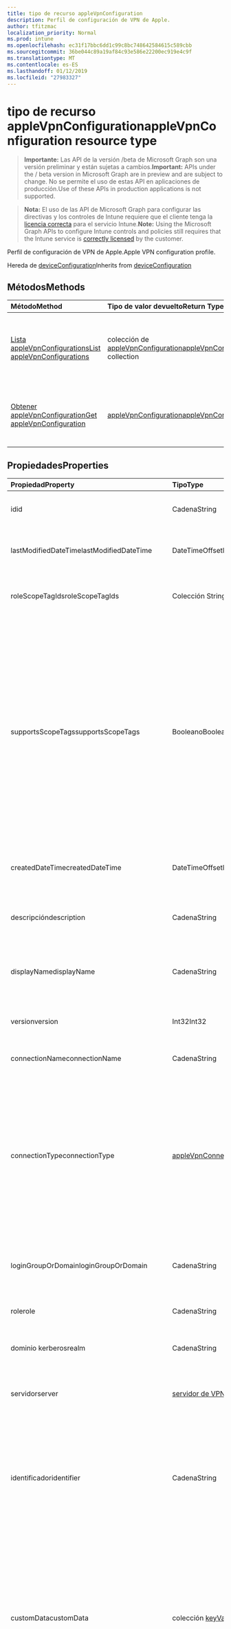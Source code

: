 ```yaml
---
title: tipo de recurso appleVpnConfiguration
description: Perfil de configuración de VPN de Apple.
author: tfitzmac
localization_priority: Normal
ms.prod: intune
ms.openlocfilehash: ec31f17bbc6dd1c99c8bc748642584615c589cbb
ms.sourcegitcommit: 36be044c89a19af84c93e586e22200ec919e4c9f
ms.translationtype: MT
ms.contentlocale: es-ES
ms.lasthandoff: 01/12/2019
ms.locfileid: "27983327"
---
```

# <a name="applevpnconfiguration-resource-type"></a><span data-ttu-id="33bc0-103">tipo de recurso appleVpnConfiguration</span><span class="sxs-lookup"><span data-stu-id="33bc0-103">appleVpnConfiguration resource type</span></span>

> <span data-ttu-id="33bc0-104">**Importante:** Las API de la versión /beta de Microsoft Graph son una versión preliminar y están sujetas a cambios.</span><span class="sxs-lookup"><span data-stu-id="33bc0-104">**Important:** APIs under the / beta version in Microsoft Graph are in preview and are subject to change.</span></span> <span data-ttu-id="33bc0-105">No se permite el uso de estas API en aplicaciones de producción.</span><span class="sxs-lookup"><span data-stu-id="33bc0-105">Use of these APIs in production applications is not supported.</span></span>

> <span data-ttu-id="33bc0-106">**Nota:** El uso de las API de Microsoft Graph para configurar las directivas y los controles de Intune requiere que el cliente tenga la [licencia correcta](https://go.microsoft.com/fwlink/?linkid=839381) para el servicio Intune.</span><span class="sxs-lookup"><span data-stu-id="33bc0-106">**Note:** Using the Microsoft Graph APIs to configure Intune controls and policies still requires that the Intune service is [correctly licensed](https://go.microsoft.com/fwlink/?linkid=839381) by the customer.</span></span>

<span data-ttu-id="33bc0-107">Perfil de configuración de VPN de Apple.</span><span class="sxs-lookup"><span data-stu-id="33bc0-107">Apple VPN configuration profile.</span></span>

<span data-ttu-id="33bc0-108">Hereda de [deviceConfiguration](../resources/intune-deviceconfig-deviceconfiguration.md)</span><span class="sxs-lookup"><span data-stu-id="33bc0-108">Inherits from [deviceConfiguration](../resources/intune-deviceconfig-deviceconfiguration.md)</span></span>

## <a name="methods"></a><span data-ttu-id="33bc0-109">Métodos</span><span class="sxs-lookup"><span data-stu-id="33bc0-109">Methods</span></span>
|<span data-ttu-id="33bc0-110">Método</span><span class="sxs-lookup"><span data-stu-id="33bc0-110">Method</span></span>|<span data-ttu-id="33bc0-111">Tipo de valor devuelto</span><span class="sxs-lookup"><span data-stu-id="33bc0-111">Return Type</span></span>|<span data-ttu-id="33bc0-112">Descripción</span><span class="sxs-lookup"><span data-stu-id="33bc0-112">Description</span></span>|
|:---|:---|:---|
|[<span data-ttu-id="33bc0-113">Lista appleVpnConfigurations</span><span class="sxs-lookup"><span data-stu-id="33bc0-113">List appleVpnConfigurations</span></span>](../api/intune-deviceconfig-applevpnconfiguration-list.md)|<span data-ttu-id="33bc0-114">colección de [appleVpnConfiguration](../resources/intune-deviceconfig-applevpnconfiguration.md)</span><span class="sxs-lookup"><span data-stu-id="33bc0-114">[appleVpnConfiguration](../resources/intune-deviceconfig-applevpnconfiguration.md) collection</span></span>|<span data-ttu-id="33bc0-115">Propiedades de la lista y relaciones de los objetos [appleVpnConfiguration](../resources/intune-deviceconfig-applevpnconfiguration.md) .</span><span class="sxs-lookup"><span data-stu-id="33bc0-115">List properties and relationships of the [appleVpnConfiguration](../resources/intune-deviceconfig-applevpnconfiguration.md) objects.</span></span>|
|[<span data-ttu-id="33bc0-116">Obtener appleVpnConfiguration</span><span class="sxs-lookup"><span data-stu-id="33bc0-116">Get appleVpnConfiguration</span></span>](../api/intune-deviceconfig-applevpnconfiguration-get.md)|[<span data-ttu-id="33bc0-117">appleVpnConfiguration</span><span class="sxs-lookup"><span data-stu-id="33bc0-117">appleVpnConfiguration</span></span>](../resources/intune-deviceconfig-applevpnconfiguration.md)|<span data-ttu-id="33bc0-118">Leer las propiedades y las relaciones del objeto [appleVpnConfiguration](../resources/intune-deviceconfig-applevpnconfiguration.md) .</span><span class="sxs-lookup"><span data-stu-id="33bc0-118">Read properties and relationships of the [appleVpnConfiguration](../resources/intune-deviceconfig-applevpnconfiguration.md) object.</span></span>|

## <a name="properties"></a><span data-ttu-id="33bc0-119">Propiedades</span><span class="sxs-lookup"><span data-stu-id="33bc0-119">Properties</span></span>
|<span data-ttu-id="33bc0-120">Propiedad</span><span class="sxs-lookup"><span data-stu-id="33bc0-120">Property</span></span>|<span data-ttu-id="33bc0-121">Tipo</span><span class="sxs-lookup"><span data-stu-id="33bc0-121">Type</span></span>|<span data-ttu-id="33bc0-122">Descripción</span><span class="sxs-lookup"><span data-stu-id="33bc0-122">Description</span></span>|
|:---|:---|:---|
|<span data-ttu-id="33bc0-123">id</span><span class="sxs-lookup"><span data-stu-id="33bc0-123">id</span></span>|<span data-ttu-id="33bc0-124">Cadena</span><span class="sxs-lookup"><span data-stu-id="33bc0-124">String</span></span>|<span data-ttu-id="33bc0-125">Clave de la entidad.</span><span class="sxs-lookup"><span data-stu-id="33bc0-125">Key of the entity.</span></span> <span data-ttu-id="33bc0-126">Heredado de [deviceConfiguration](../resources/intune-deviceconfig-deviceconfiguration.md)</span><span class="sxs-lookup"><span data-stu-id="33bc0-126">Inherited from [deviceConfiguration](../resources/intune-deviceconfig-deviceconfiguration.md)</span></span>|
|<span data-ttu-id="33bc0-127">lastModifiedDateTime</span><span class="sxs-lookup"><span data-stu-id="33bc0-127">lastModifiedDateTime</span></span>|<span data-ttu-id="33bc0-128">DateTimeOffset</span><span class="sxs-lookup"><span data-stu-id="33bc0-128">DateTimeOffset</span></span>|<span data-ttu-id="33bc0-129">Fecha y hora en la que se modificó el objeto por última vez.</span><span class="sxs-lookup"><span data-stu-id="33bc0-129">DateTime the object was last modified.</span></span> <span data-ttu-id="33bc0-130">Heredado de [deviceConfiguration](../resources/intune-deviceconfig-deviceconfiguration.md)</span><span class="sxs-lookup"><span data-stu-id="33bc0-130">Inherited from [deviceConfiguration](../resources/intune-deviceconfig-deviceconfiguration.md)</span></span>|
|<span data-ttu-id="33bc0-131">roleScopeTagIds</span><span class="sxs-lookup"><span data-stu-id="33bc0-131">roleScopeTagIds</span></span>|<span data-ttu-id="33bc0-132">Colección String</span><span class="sxs-lookup"><span data-stu-id="33bc0-132">String collection</span></span>|<span data-ttu-id="33bc0-133">Lista de etiquetas de ámbito para esta instancia de entidad.</span><span class="sxs-lookup"><span data-stu-id="33bc0-133">List of Scope Tags for this Entity instance.</span></span> <span data-ttu-id="33bc0-134">Heredado de [deviceConfiguration](../resources/intune-deviceconfig-deviceconfiguration.md)</span><span class="sxs-lookup"><span data-stu-id="33bc0-134">Inherited from [deviceConfiguration](../resources/intune-deviceconfig-deviceconfiguration.md)</span></span>|
|<span data-ttu-id="33bc0-135">supportsScopeTags</span><span class="sxs-lookup"><span data-stu-id="33bc0-135">supportsScopeTags</span></span>|<span data-ttu-id="33bc0-136">Booleano</span><span class="sxs-lookup"><span data-stu-id="33bc0-136">Boolean</span></span>|<span data-ttu-id="33bc0-137">Indica si la configuración del dispositivo subyacente admite la asignación de etiquetas de ámbito.</span><span class="sxs-lookup"><span data-stu-id="33bc0-137">Indicates whether or not the underlying Device Configuration supports the assignment of scope tags.</span></span> <span data-ttu-id="33bc0-138">No se permite la asignación a la propiedad ScopeTags cuando este valor es false y entidades no estará visibles para los usuarios con ámbito.</span><span class="sxs-lookup"><span data-stu-id="33bc0-138">Assigning to the ScopeTags property is not allowed when this value is false and entities will not be visible to scoped users.</span></span> <span data-ttu-id="33bc0-139">Esto se produce para las directivas de heredado creadas en Silverlight y se puede resolver por eliminar y volver a crear la directiva en el Portal de Azure.</span><span class="sxs-lookup"><span data-stu-id="33bc0-139">This occurs for Legacy policies created in Silverlight and can be resolved by deleting and recreating the policy in the Azure Portal.</span></span> <span data-ttu-id="33bc0-140">Esta propiedad es de sólo lectura.</span><span class="sxs-lookup"><span data-stu-id="33bc0-140">This property is read-only.</span></span> <span data-ttu-id="33bc0-141">Heredado de [deviceConfiguration](../resources/intune-deviceconfig-deviceconfiguration.md)</span><span class="sxs-lookup"><span data-stu-id="33bc0-141">Inherited from [deviceConfiguration](../resources/intune-deviceconfig-deviceconfiguration.md)</span></span>|
|<span data-ttu-id="33bc0-142">createdDateTime</span><span class="sxs-lookup"><span data-stu-id="33bc0-142">createdDateTime</span></span>|<span data-ttu-id="33bc0-143">DateTimeOffset</span><span class="sxs-lookup"><span data-stu-id="33bc0-143">DateTimeOffset</span></span>|<span data-ttu-id="33bc0-144">Fecha y hora en la que se creó el objeto.</span><span class="sxs-lookup"><span data-stu-id="33bc0-144">DateTime the object was created.</span></span> <span data-ttu-id="33bc0-145">Heredado de [deviceConfiguration](../resources/intune-deviceconfig-deviceconfiguration.md)</span><span class="sxs-lookup"><span data-stu-id="33bc0-145">Inherited from [deviceConfiguration](../resources/intune-deviceconfig-deviceconfiguration.md)</span></span>|
|<span data-ttu-id="33bc0-146">descripción</span><span class="sxs-lookup"><span data-stu-id="33bc0-146">description</span></span>|<span data-ttu-id="33bc0-147">Cadena</span><span class="sxs-lookup"><span data-stu-id="33bc0-147">String</span></span>|<span data-ttu-id="33bc0-148">Descripción proporcionada por el administrador de la configuración del dispositivo.</span><span class="sxs-lookup"><span data-stu-id="33bc0-148">Admin provided description of the Device Configuration.</span></span> <span data-ttu-id="33bc0-149">Heredado de [deviceConfiguration](../resources/intune-deviceconfig-deviceconfiguration.md)</span><span class="sxs-lookup"><span data-stu-id="33bc0-149">Inherited from [deviceConfiguration](../resources/intune-deviceconfig-deviceconfiguration.md)</span></span>|
|<span data-ttu-id="33bc0-150">displayName</span><span class="sxs-lookup"><span data-stu-id="33bc0-150">displayName</span></span>|<span data-ttu-id="33bc0-151">Cadena</span><span class="sxs-lookup"><span data-stu-id="33bc0-151">String</span></span>|<span data-ttu-id="33bc0-152">Nombre proporcionado por el administrador de la configuración del dispositivo.</span><span class="sxs-lookup"><span data-stu-id="33bc0-152">Admin provided name of the device configuration.</span></span> <span data-ttu-id="33bc0-153">Heredado de [deviceConfiguration](../resources/intune-deviceconfig-deviceconfiguration.md)</span><span class="sxs-lookup"><span data-stu-id="33bc0-153">Inherited from [deviceConfiguration](../resources/intune-deviceconfig-deviceconfiguration.md)</span></span>|
|<span data-ttu-id="33bc0-154">version</span><span class="sxs-lookup"><span data-stu-id="33bc0-154">version</span></span>|<span data-ttu-id="33bc0-155">Int32</span><span class="sxs-lookup"><span data-stu-id="33bc0-155">Int32</span></span>|<span data-ttu-id="33bc0-156">Versión de la configuración del dispositivo.</span><span class="sxs-lookup"><span data-stu-id="33bc0-156">Version of the device configuration.</span></span> <span data-ttu-id="33bc0-157">Heredado de [deviceConfiguration](../resources/intune-deviceconfig-deviceconfiguration.md)</span><span class="sxs-lookup"><span data-stu-id="33bc0-157">Inherited from [deviceConfiguration](../resources/intune-deviceconfig-deviceconfiguration.md)</span></span>|
|<span data-ttu-id="33bc0-158">connectionName</span><span class="sxs-lookup"><span data-stu-id="33bc0-158">connectionName</span></span>|<span data-ttu-id="33bc0-159">Cadena</span><span class="sxs-lookup"><span data-stu-id="33bc0-159">String</span></span>|<span data-ttu-id="33bc0-160">Nombre de la conexión que se muestra al usuario.</span><span class="sxs-lookup"><span data-stu-id="33bc0-160">Connection name displayed to the user.</span></span>|
|<span data-ttu-id="33bc0-161">connectionType</span><span class="sxs-lookup"><span data-stu-id="33bc0-161">connectionType</span></span>|[<span data-ttu-id="33bc0-162">appleVpnConnectionType</span><span class="sxs-lookup"><span data-stu-id="33bc0-162">appleVpnConnectionType</span></span>](../resources/intune-deviceconfig-applevpnconnectiontype.md)|<span data-ttu-id="33bc0-163">Tipo de conexión.</span><span class="sxs-lookup"><span data-stu-id="33bc0-163">Connection type.</span></span> <span data-ttu-id="33bc0-164">Los valores posibles son: `ciscoAnyConnect`, `pulseSecure`, `f5EdgeClient`, `dellSonicWallMobileConnect`, `checkPointCapsuleVpn`, `customVpn`, `ciscoIPSec`, `citrix`, `ciscoAnyConnectV2`, `paloAltoGlobalProtect`, `zscalerPrivateAccess`, `f5Access2018`, `citrixSso`, `paloAltoGlobalProtectV2`.</span><span class="sxs-lookup"><span data-stu-id="33bc0-164">Possible values are: `ciscoAnyConnect`, `pulseSecure`, `f5EdgeClient`, `dellSonicWallMobileConnect`, `checkPointCapsuleVpn`, `customVpn`, `ciscoIPSec`, `citrix`, `ciscoAnyConnectV2`, `paloAltoGlobalProtect`, `zscalerPrivateAccess`, `f5Access2018`, `citrixSso`, `paloAltoGlobalProtectV2`.</span></span>|
|<span data-ttu-id="33bc0-165">loginGroupOrDomain</span><span class="sxs-lookup"><span data-stu-id="33bc0-165">loginGroupOrDomain</span></span>|<span data-ttu-id="33bc0-166">Cadena</span><span class="sxs-lookup"><span data-stu-id="33bc0-166">String</span></span>|<span data-ttu-id="33bc0-167">Grupo de inicio de sesión o dominio cuando se establece el tipo de conexión a Dell SonicWALL Mobile conexión.</span><span class="sxs-lookup"><span data-stu-id="33bc0-167">Login group or domain when connection type is set to Dell SonicWALL Mobile Connection.</span></span>|
|<span data-ttu-id="33bc0-168">role</span><span class="sxs-lookup"><span data-stu-id="33bc0-168">role</span></span>|<span data-ttu-id="33bc0-169">Cadena</span><span class="sxs-lookup"><span data-stu-id="33bc0-169">String</span></span>|<span data-ttu-id="33bc0-170">Función de tipo de conexión se establece en impulsos seguro.</span><span class="sxs-lookup"><span data-stu-id="33bc0-170">Role when connection type is set to Pulse Secure.</span></span>|
|<span data-ttu-id="33bc0-171">dominio kerberos</span><span class="sxs-lookup"><span data-stu-id="33bc0-171">realm</span></span>|<span data-ttu-id="33bc0-172">Cadena</span><span class="sxs-lookup"><span data-stu-id="33bc0-172">String</span></span>|<span data-ttu-id="33bc0-173">Dominio Kerberos cuando se establece el tipo de conexión a impulsos seguro.</span><span class="sxs-lookup"><span data-stu-id="33bc0-173">Realm when connection type is set to Pulse Secure.</span></span>|
|<span data-ttu-id="33bc0-174">servidor</span><span class="sxs-lookup"><span data-stu-id="33bc0-174">server</span></span>|[<span data-ttu-id="33bc0-175">servidor de VPN</span><span class="sxs-lookup"><span data-stu-id="33bc0-175">vpnServer</span></span>](../resources/intune-deviceconfig-vpnserver.md)|<span data-ttu-id="33bc0-176">Servidor de VPN en la red.</span><span class="sxs-lookup"><span data-stu-id="33bc0-176">VPN Server on the network.</span></span> <span data-ttu-id="33bc0-177">Asegúrese de que los usuarios finales pueden tener acceso a esta ubicación de red.</span><span class="sxs-lookup"><span data-stu-id="33bc0-177">Make sure end users can access this network location.</span></span>|
|<span data-ttu-id="33bc0-178">identificador</span><span class="sxs-lookup"><span data-stu-id="33bc0-178">identifier</span></span>|<span data-ttu-id="33bc0-179">Cadena</span><span class="sxs-lookup"><span data-stu-id="33bc0-179">String</span></span>|<span data-ttu-id="33bc0-180">Identificador proporcionado por el proveedor de VPN cuando se establece el tipo de conexión a VPN personalizado.</span><span class="sxs-lookup"><span data-stu-id="33bc0-180">Identifier provided by VPN vendor when connection type is set to Custom VPN.</span></span> <span data-ttu-id="33bc0-181">Por ejemplo: AnyConnect de Cisco usa un identificador de la com.cisco.anyconnect.applevpn.plugin de formulario</span><span class="sxs-lookup"><span data-stu-id="33bc0-181">For example: Cisco AnyConnect uses an identifier of the form com.cisco.anyconnect.applevpn.plugin</span></span>|
|<span data-ttu-id="33bc0-182">customData</span><span class="sxs-lookup"><span data-stu-id="33bc0-182">customData</span></span>|<span data-ttu-id="33bc0-183">colección [keyValue](../resources/intune-deviceconfig-keyvalue.md)</span><span class="sxs-lookup"><span data-stu-id="33bc0-183">[keyValue](../resources/intune-deviceconfig-keyvalue.md) collection</span></span>|<span data-ttu-id="33bc0-184">Datos personalizados cuando se establece el tipo de conexión a VPN personalizado.</span><span class="sxs-lookup"><span data-stu-id="33bc0-184">Custom data when connection type is set to Custom VPN.</span></span> <span data-ttu-id="33bc0-185">Use este campo para habilitar la funcionalidad no admitida por Intune, pero disponible en la solución de VPN.</span><span class="sxs-lookup"><span data-stu-id="33bc0-185">Use this field to enable functionality not supported by Intune, but available in your VPN solution.</span></span> <span data-ttu-id="33bc0-186">Póngase en contacto con su proveedor de VPN para obtener información sobre cómo agregar estos pares de clave y valor.</span><span class="sxs-lookup"><span data-stu-id="33bc0-186">Contact your VPN vendor to learn how to add these key/value pairs.</span></span> <span data-ttu-id="33bc0-187">Esta colección puede contener un máximo de 25 elementos.</span><span class="sxs-lookup"><span data-stu-id="33bc0-187">This collection can contain a maximum of 25 elements.</span></span>|
|<span data-ttu-id="33bc0-188">customKeyValueData</span><span class="sxs-lookup"><span data-stu-id="33bc0-188">customKeyValueData</span></span>|<span data-ttu-id="33bc0-189">Colección [keyValuePair](../resources/intune-shared-keyvaluepair.md)</span><span class="sxs-lookup"><span data-stu-id="33bc0-189">[keyValuePair](../resources/intune-shared-keyvaluepair.md) collection</span></span>|<span data-ttu-id="33bc0-190">Datos personalizados cuando se establece el tipo de conexión a VPN personalizado.</span><span class="sxs-lookup"><span data-stu-id="33bc0-190">Custom data when connection type is set to Custom VPN.</span></span> <span data-ttu-id="33bc0-191">Use este campo para habilitar la funcionalidad no admitida por Intune, pero disponible en la solución de VPN.</span><span class="sxs-lookup"><span data-stu-id="33bc0-191">Use this field to enable functionality not supported by Intune, but available in your VPN solution.</span></span> <span data-ttu-id="33bc0-192">Póngase en contacto con su proveedor de VPN para obtener información sobre cómo agregar estos pares de clave y valor.</span><span class="sxs-lookup"><span data-stu-id="33bc0-192">Contact your VPN vendor to learn how to add these key/value pairs.</span></span> <span data-ttu-id="33bc0-193">Esta colección puede contener un máximo de 25 elementos.</span><span class="sxs-lookup"><span data-stu-id="33bc0-193">This collection can contain a maximum of 25 elements.</span></span>|
|<span data-ttu-id="33bc0-194">enableSplitTunneling</span><span class="sxs-lookup"><span data-stu-id="33bc0-194">enableSplitTunneling</span></span>|<span data-ttu-id="33bc0-195">Booleano</span><span class="sxs-lookup"><span data-stu-id="33bc0-195">Boolean</span></span>|<span data-ttu-id="33bc0-196">Enviar todo el tráfico de red a través de VPN.</span><span class="sxs-lookup"><span data-stu-id="33bc0-196">Send all network traffic through VPN.</span></span>|
|<span data-ttu-id="33bc0-197">authenticationMethod</span><span class="sxs-lookup"><span data-stu-id="33bc0-197">authenticationMethod</span></span>|[<span data-ttu-id="33bc0-198">vpnAuthenticationMethod</span><span class="sxs-lookup"><span data-stu-id="33bc0-198">vpnAuthenticationMethod</span></span>](../resources/intune-deviceconfig-vpnauthenticationmethod.md)|<span data-ttu-id="33bc0-199">Método de autenticación para esta conexión VPN.</span><span class="sxs-lookup"><span data-stu-id="33bc0-199">Authentication method for this VPN connection.</span></span> <span data-ttu-id="33bc0-200">Los valores posibles son: `certificate` y `usernameAndPassword`.</span><span class="sxs-lookup"><span data-stu-id="33bc0-200">Possible values are: `certificate`, `usernameAndPassword`.</span></span>|
|<span data-ttu-id="33bc0-201">enablePerApp</span><span class="sxs-lookup"><span data-stu-id="33bc0-201">enablePerApp</span></span>|<span data-ttu-id="33bc0-202">Booleano</span><span class="sxs-lookup"><span data-stu-id="33bc0-202">Boolean</span></span>|<span data-ttu-id="33bc0-203">Si se establece en true, crea de carga por aplicación VPN que más adelante se puede asociar con las aplicaciones que pueden desencadenar este conexiones VPN en dispositivo de iOS del usuario final.</span><span class="sxs-lookup"><span data-stu-id="33bc0-203">Setting this to true creates Per-App VPN payload which can later be associated with Apps that can trigger this VPN conneciton on the end user's iOS device.</span></span>|
|<span data-ttu-id="33bc0-204">safariDomains</span><span class="sxs-lookup"><span data-stu-id="33bc0-204">safariDomains</span></span>|<span data-ttu-id="33bc0-205">Colección String</span><span class="sxs-lookup"><span data-stu-id="33bc0-205">String collection</span></span>|<span data-ttu-id="33bc0-206">Dominios de Safari cuando está habilitada esta VPN por la configuración de la aplicación.</span><span class="sxs-lookup"><span data-stu-id="33bc0-206">Safari domains when this VPN per App setting is enabled.</span></span> <span data-ttu-id="33bc0-207">Además de las aplicaciones asociadas con esta VPN, dominios de Safari especifiquen aquí también podrá desencadenar esta conexión VPN.</span><span class="sxs-lookup"><span data-stu-id="33bc0-207">In addition to the apps associated with this VPN, Safari domains specified here will also be able to trigger this VPN connection.</span></span>|
|<span data-ttu-id="33bc0-208">onDemandRules</span><span class="sxs-lookup"><span data-stu-id="33bc0-208">onDemandRules</span></span>|<span data-ttu-id="33bc0-209">colección de [vpnOnDemandRule](../resources/intune-deviceconfig-vpnondemandrule.md)</span><span class="sxs-lookup"><span data-stu-id="33bc0-209">[vpnOnDemandRule](../resources/intune-deviceconfig-vpnondemandrule.md) collection</span></span>|<span data-ttu-id="33bc0-210">Reglas de On Demand.</span><span class="sxs-lookup"><span data-stu-id="33bc0-210">On-Demand Rules.</span></span> <span data-ttu-id="33bc0-211">Esta colección puede contener un máximo de 500 elementos.</span><span class="sxs-lookup"><span data-stu-id="33bc0-211">This collection can contain a maximum of 500 elements.</span></span>|
|<span data-ttu-id="33bc0-212">proxyServer</span><span class="sxs-lookup"><span data-stu-id="33bc0-212">proxyServer</span></span>|[<span data-ttu-id="33bc0-213">vpnProxyServer</span><span class="sxs-lookup"><span data-stu-id="33bc0-213">vpnProxyServer</span></span>](../resources/intune-deviceconfig-vpnproxyserver.md)|<span data-ttu-id="33bc0-214">Servidor proxy.</span><span class="sxs-lookup"><span data-stu-id="33bc0-214">Proxy Server.</span></span>|
|<span data-ttu-id="33bc0-215">optInToDeviceIdSharing</span><span class="sxs-lookup"><span data-stu-id="33bc0-215">optInToDeviceIdSharing</span></span>|<span data-ttu-id="33bc0-216">Booleano</span><span class="sxs-lookup"><span data-stu-id="33bc0-216">Boolean</span></span>|<span data-ttu-id="33bc0-217">Participar en uso compartido de identificador del dispositivo a los clientes de vpn de terceros para su uso durante la validación de control de acceso de red.</span><span class="sxs-lookup"><span data-stu-id="33bc0-217">Opt-In to sharing the device's Id to third-party vpn clients for use during network access control validation.</span></span>|

## <a name="relationships"></a><span data-ttu-id="33bc0-218">Relaciones</span><span class="sxs-lookup"><span data-stu-id="33bc0-218">Relationships</span></span>
|<span data-ttu-id="33bc0-219">Relación</span><span class="sxs-lookup"><span data-stu-id="33bc0-219">Relationship</span></span>|<span data-ttu-id="33bc0-220">Tipo</span><span class="sxs-lookup"><span data-stu-id="33bc0-220">Type</span></span>|<span data-ttu-id="33bc0-221">Descripción</span><span class="sxs-lookup"><span data-stu-id="33bc0-221">Description</span></span>|
|:---|:---|:---|
|<span data-ttu-id="33bc0-222">groupAssignments</span><span class="sxs-lookup"><span data-stu-id="33bc0-222">groupAssignments</span></span>|<span data-ttu-id="33bc0-223">colección de [deviceConfigurationGroupAssignment](../resources/intune-deviceconfig-deviceconfigurationgroupassignment.md)</span><span class="sxs-lookup"><span data-stu-id="33bc0-223">[deviceConfigurationGroupAssignment](../resources/intune-deviceconfig-deviceconfigurationgroupassignment.md) collection</span></span>|<span data-ttu-id="33bc0-224">La lista de asignaciones de grupo para el perfil de configuración del dispositivo.</span><span class="sxs-lookup"><span data-stu-id="33bc0-224">The list of group assignments for the device configuration profile.</span></span> <span data-ttu-id="33bc0-225">Heredado de [deviceConfiguration](../resources/intune-deviceconfig-deviceconfiguration.md)</span><span class="sxs-lookup"><span data-stu-id="33bc0-225">Inherited from [deviceConfiguration](../resources/intune-deviceconfig-deviceconfiguration.md)</span></span>|
|<span data-ttu-id="33bc0-226">asignaciones</span><span class="sxs-lookup"><span data-stu-id="33bc0-226">assignments</span></span>|<span data-ttu-id="33bc0-227">Colección [deviceConfigurationAssignment](../resources/intune-deviceconfig-deviceconfigurationassignment.md)</span><span class="sxs-lookup"><span data-stu-id="33bc0-227">[deviceConfigurationAssignment](../resources/intune-deviceconfig-deviceconfigurationassignment.md) collection</span></span>|<span data-ttu-id="33bc0-228">La lista de tareas para el perfil de configuración del dispositivo.</span><span class="sxs-lookup"><span data-stu-id="33bc0-228">The list of assignments for the device configuration profile.</span></span> <span data-ttu-id="33bc0-229">Heredado de [deviceConfiguration](../resources/intune-deviceconfig-deviceconfiguration.md)</span><span class="sxs-lookup"><span data-stu-id="33bc0-229">Inherited from [deviceConfiguration](../resources/intune-deviceconfig-deviceconfiguration.md)</span></span>|
|<span data-ttu-id="33bc0-230">deviceStatuses</span><span class="sxs-lookup"><span data-stu-id="33bc0-230">deviceStatuses</span></span>|<span data-ttu-id="33bc0-231">Colección [deviceConfigurationDeviceStatus](../resources/intune-deviceconfig-deviceconfigurationdevicestatus.md)</span><span class="sxs-lookup"><span data-stu-id="33bc0-231">[deviceConfigurationDeviceStatus](../resources/intune-deviceconfig-deviceconfigurationdevicestatus.md) collection</span></span>|<span data-ttu-id="33bc0-232">Estado de instalación de configuración del dispositivo por dispositivo.</span><span class="sxs-lookup"><span data-stu-id="33bc0-232">Device configuration installation status by device.</span></span> <span data-ttu-id="33bc0-233">Heredado de [deviceConfiguration](../resources/intune-deviceconfig-deviceconfiguration.md)</span><span class="sxs-lookup"><span data-stu-id="33bc0-233">Inherited from [deviceConfiguration](../resources/intune-deviceconfig-deviceconfiguration.md)</span></span>|
|<span data-ttu-id="33bc0-234">userStatuses</span><span class="sxs-lookup"><span data-stu-id="33bc0-234">userStatuses</span></span>|<span data-ttu-id="33bc0-235">Colección [deviceConfigurationUserStatus](../resources/intune-deviceconfig-deviceconfigurationuserstatus.md)</span><span class="sxs-lookup"><span data-stu-id="33bc0-235">[deviceConfigurationUserStatus](../resources/intune-deviceconfig-deviceconfigurationuserstatus.md) collection</span></span>|<span data-ttu-id="33bc0-236">Estado de instalación de configuración de dispositivo por usuario.</span><span class="sxs-lookup"><span data-stu-id="33bc0-236">Device configuration installation status by user.</span></span> <span data-ttu-id="33bc0-237">Heredado de [deviceConfiguration](../resources/intune-deviceconfig-deviceconfiguration.md)</span><span class="sxs-lookup"><span data-stu-id="33bc0-237">Inherited from [deviceConfiguration](../resources/intune-deviceconfig-deviceconfiguration.md)</span></span>|
|<span data-ttu-id="33bc0-238">deviceStatusOverview</span><span class="sxs-lookup"><span data-stu-id="33bc0-238">deviceStatusOverview</span></span>|[<span data-ttu-id="33bc0-239">deviceConfigurationDeviceOverview</span><span class="sxs-lookup"><span data-stu-id="33bc0-239">deviceConfigurationDeviceOverview</span></span>](../resources/intune-deviceconfig-deviceconfigurationdeviceoverview.md)|<span data-ttu-id="33bc0-240">Información general sobre el estado de dispositivos de la configuración de dispositivo. Heredado de [deviceConfiguration](../resources/intune-deviceconfig-deviceconfiguration.md)</span><span class="sxs-lookup"><span data-stu-id="33bc0-240">Device Configuration devices status overview Inherited from [deviceConfiguration](../resources/intune-deviceconfig-deviceconfiguration.md)</span></span>|
|<span data-ttu-id="33bc0-241">userStatusOverview</span><span class="sxs-lookup"><span data-stu-id="33bc0-241">userStatusOverview</span></span>|[<span data-ttu-id="33bc0-242">deviceConfigurationUserOverview</span><span class="sxs-lookup"><span data-stu-id="33bc0-242">deviceConfigurationUserOverview</span></span>](../resources/intune-deviceconfig-deviceconfigurationuseroverview.md)|<span data-ttu-id="33bc0-243">Información general sobre el estado de usuarios de la configuración de dispositivo. Heredado de [deviceConfiguration](../resources/intune-deviceconfig-deviceconfiguration.md)</span><span class="sxs-lookup"><span data-stu-id="33bc0-243">Device Configuration users status overview Inherited from [deviceConfiguration](../resources/intune-deviceconfig-deviceconfiguration.md)</span></span>|
|<span data-ttu-id="33bc0-244">deviceSettingStateSummaries</span><span class="sxs-lookup"><span data-stu-id="33bc0-244">deviceSettingStateSummaries</span></span>|<span data-ttu-id="33bc0-245">Colección [settingStateDeviceSummary](../resources/intune-deviceconfig-settingstatedevicesummary.md)</span><span class="sxs-lookup"><span data-stu-id="33bc0-245">[settingStateDeviceSummary](../resources/intune-deviceconfig-settingstatedevicesummary.md) collection</span></span>|<span data-ttu-id="33bc0-246">Resumen de dispositivo sobre el estado de configuración de la configuración de dispositivo. Heredado de [deviceConfiguration](../resources/intune-deviceconfig-deviceconfiguration.md)</span><span class="sxs-lookup"><span data-stu-id="33bc0-246">Device Configuration Setting State Device Summary Inherited from [deviceConfiguration](../resources/intune-deviceconfig-deviceconfiguration.md)</span></span>|

## <a name="json-representation"></a><span data-ttu-id="33bc0-247">Representación JSON</span><span class="sxs-lookup"><span data-stu-id="33bc0-247">JSON Representation</span></span>
<span data-ttu-id="33bc0-248">Aquí tiene una representación JSON del recurso.</span><span class="sxs-lookup"><span data-stu-id="33bc0-248">Here is a JSON representation of the resource.</span></span>
<!-- {
  "blockType": "resource",
  "keyProperty": "id",
  "@odata.type": "microsoft.graph.appleVpnConfiguration"
}
-->
``` json
{
  "@odata.type": "#microsoft.graph.appleVpnConfiguration",
  "id": "String (identifier)",
  "lastModifiedDateTime": "String (timestamp)",
  "roleScopeTagIds": [
    "String"
  ],
  "supportsScopeTags": true,
  "createdDateTime": "String (timestamp)",
  "description": "String",
  "displayName": "String",
  "version": 1024,
  "connectionName": "String",
  "connectionType": "String",
  "loginGroupOrDomain": "String",
  "role": "String",
  "realm": "String",
  "server": {
    "@odata.type": "microsoft.graph.vpnServer",
    "description": "String",
    "address": "String",
    "isDefaultServer": true
  },
  "identifier": "String",
  "customData": [
    {
      "@odata.type": "microsoft.graph.keyValue",
      "key": "String",
      "value": "String"
    }
  ],
  "customKeyValueData": [
    {
      "@odata.type": "microsoft.graph.keyValuePair",
      "name": "String",
      "value": "String"
    }
  ],
  "enableSplitTunneling": true,
  "authenticationMethod": "String",
  "enablePerApp": true,
  "safariDomains": [
    "String"
  ],
  "onDemandRules": [
    {
      "@odata.type": "microsoft.graph.vpnOnDemandRule",
      "ssids": [
        "String"
      ],
      "dnsSearchDomains": [
        "String"
      ],
      "probeUrl": "String",
      "action": "String",
      "domainAction": "String",
      "domains": [
        "String"
      ],
      "probeRequiredUrl": "String"
    }
  ],
  "proxyServer": {
    "@odata.type": "microsoft.graph.vpnProxyServer",
    "automaticConfigurationScriptUrl": "String",
    "address": "String",
    "port": 1024
  },
  "optInToDeviceIdSharing": true
}
```






